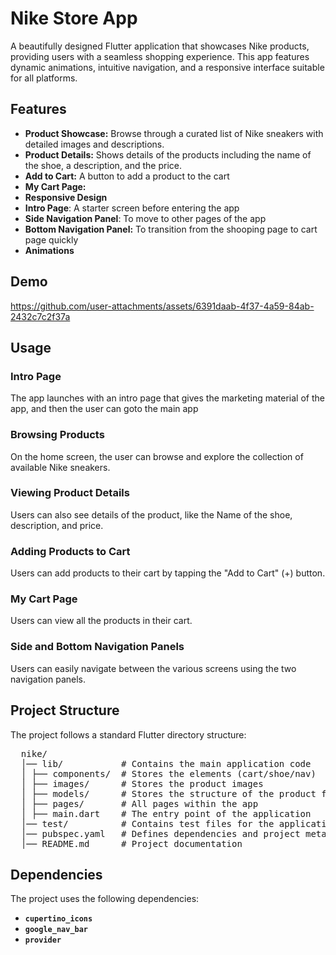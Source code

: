 # Nike Store App

A beautifully designed Flutter application that showcases Nike products, providing users with a seamless shopping experience. This app features dynamic animations, intuitive navigation, and a responsive interface suitable for all platforms.

## Features

- **Product Showcase:** Browse through a curated list of Nike sneakers with detailed images and descriptions.
- **Product Details:** Shows details of the products including the name of the shoe, a description, and the price.
- **Add to Cart:** A button to add a product to the cart
- **My Cart Page:**
- **Responsive Design**
- **Intro Page**: A starter screen before entering the app
- **Side Navigation Panel**: To move to other pages of the app
- **Bottom Navigation Panel:** To transition from the shooping page to cart page quickly
- **Animations**

## Demo

https://github.com/user-attachments/assets/6391daab-4f37-4a59-84ab-2432c7c2f37a


## Usage

### Intro Page
The app launches with an intro page that gives the marketing material of the app, and then the user can goto  the main app

### Browsing Products
On the home screen, the user can browse and explore the collection of available Nike sneakers.

### Viewing Product Details
Users can also see details of the product, like the Name of the shoe, description, and price.

### Adding Products to Cart
Users can add products to their cart by tapping the "Add to Cart" (+) button.

### My Cart Page
Users can view all the products in their cart.

### Side and Bottom Navigation Panels
Users can easily navigate between the various screens using the two navigation panels.


## Project Structure

The project follows a standard Flutter directory structure:
<pre>
  nike/ 
  │── lib/           # Contains the main application code 
  │ ├── components/  # Stores the elements (cart/shoe/nav)
  │ ├── images/      # Stores the product images
  │ ├── models/      # Stores the structure of the product for the shop and cart
  │ ├── pages/       # All pages within the app
  │ ├── main.dart    # The entry point of the application 
  │── test/          # Contains test files for the application 
  │── pubspec.yaml   # Defines dependencies and project metadata 
  │── README.md      # Project documentation
</pre>

## Dependencies

The project uses the following dependencies:

- **`cupertino_icons`**
- **`google_nav_bar`**
- **`provider`**
